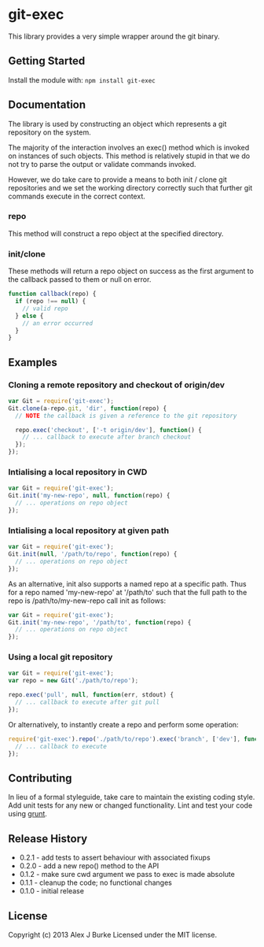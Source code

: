 # git-exec
This library provides a very simple wrapper around the git binary.

## Getting Started
Install the module with: `npm install git-exec`

## Documentation
The library is used by constructing an object which represents a
git repository on the system.

The majority of the interaction involves an exec() method which is
invoked on instances of such objects. This method is relatively stupid in
that we do not try to parse the output or validate commands invoked.

However, we do take care to provide a means to both init / clone git
repositories and we set the working directory correctly such that
further git commands execute in the correct context.

### repo
This method will construct a repo object at the specified directory.

### init/clone
These methods will return a repo object on success as the first argument to the
callback passed to them or null on error.

```javascript
function callback(repo) {
  if (repo !== null) {
    // valid repo
  } else {
    // an error occurred
  }
}
```

## Examples

### Cloning a remote repository and checkout of origin/dev
```javascript
var Git = require('git-exec');
Git.clone(a-repo.git, 'dir', function(repo) {
  // NOTE the callback is given a reference to the git repository

  repo.exec('checkout', ['-t origin/dev'], function() {
    // ... callback to execute after branch checkout
  });
});
```

### Intialising a local repository in CWD

```javascript
var Git = require('git-exec');
Git.init('my-new-repo', null, function(repo) {
  // ... operations on repo object
});
```

### Intialising a local repository at given path
```javascript
var Git = require('git-exec');
Git.init(null, '/path/to/repo', function(repo) {
  // ... operations on repo object
});
```

As an alternative, init also supports a named repo at a specific path. Thus
for a repo named 'my-new-repo' at '/path/to' such that the full path to the
repo is /path/to/my-new-repo call init as follows:

```javascript
var Git = require('git-exec');
Git.init('my-new-repo', '/path/to', function(repo) {
  // ... operations on repo object
});
```

### Using a local git repository
```javascript
var Git = require('git-exec');
var repo = new Git('./path/to/repo');

repo.exec('pull', null, function(err, stdout) {
  // ... callback to execute after git pull
});
```

Or alternatively, to instantly create a repo and perform some operation:

```javascript
require('git-exec').repo('./path/to/repo').exec('branch', ['dev'], function() {
  // ... callback to execute
});
```

## Contributing
In lieu of a formal styleguide, take care to maintain the existing coding style. Add
unit tests for any new or changed functionality.
Lint and test your code using [grunt](https://github.com/gruntjs/grunt).

## Release History
* 0.2.1 - add tests to assert behaviour with associated fixups
* 0.2.0 - add a new repo() method to the API
* 0.1.2 - make sure cwd argument we pass to exec is made absolute
* 0.1.1 - cleanup the code; no functional changes
* 0.1.0 - initial release

## License
Copyright (c) 2013 Alex J Burke
Licensed under the MIT license.
